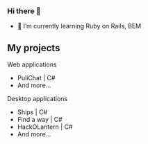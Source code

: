 ### Hi there 👋

- 🌱 I’m currently learning Ruby on Rails, BEM

## My projects

Web applications
* PuliChat | C#
* And more...

Desktop applications
* Ships | C#
* Find a way | C#
* HackOLantern | C#
* And more...

<!--
- 👯 I’m looking to collaborate on ...
- 🤔 I’m looking for help with ...
- 💬 Ask me about ...
- 📫 How to reach me: ...
- 😄 Pronouns: ...
- ⚡ Fun fact: ...
-->
